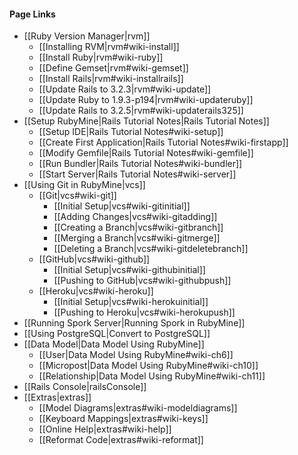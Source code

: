 #### Page Links ####
* [[Ruby Version Manager|rvm]]
	* [[Installing RVM|rvm#wiki-install]]
	* [[Install Ruby|rvm#wiki-ruby]]
	* [[Define Gemset|rvm#wiki-gemset]]
	* [[Install Rails|rvm#wiki-installrails]]
	* [[Update Rails to 3.2.3|rvm#wiki-update]]
	* [[Update Ruby to 1.9.3-p194|rvm#wiki-updateruby]]
	* [[Update Rails to 3.2.5|rvm#wiki-updaterails325]]
* [[Setup RubyMine|Rails Tutorial Notes|Rails Tutorial Notes]]
	* [[Setup IDE|Rails Tutorial Notes#wiki-setup]]
	* [[Create First Application|Rails Tutorial Notes#wiki-firstapp]]
	* [[Modify Gemfile|Rails Tutorial Notes#wiki-gemfile]]
	* [[Run Bundler|Rails Tutorial Notes#wiki-bundler]]
	* [[Start Server|Rails Tutorial Notes#wiki-server]]
* [[Using Git in RubyMine|vcs]]
	* [[Git|vcs#wiki-git]]
		* [[Initial Setup|vcs#wiki-gitinitial]] 
		* [[Adding Changes|vcs#wiki-gitadding]]
		* [[Creating a Branch|vcs#wiki-gitbranch]]
		* [[Merging a Branch|vcs#wiki-gitmerge]]
		* [[Deleting a Branch|vcs#wiki-gitdeletebranch]]
	* [[GitHub|vcs#wiki-github]]
		* [[Initial Setup|vcs#wiki-githubinitial]]
		* [[Pushing to GitHub|vcs#wiki-githubpush]]
	* [[Heroku|vcs#wiki-heroku]]
		* [[Initial Setup|vcs#wiki-herokuinitial]]
		* [[Pushing to Heroku|vcs#wiki-herokupush]]
* [[Running Spork Server|Running Spork in RubyMine]]
* [[Using PostgreSQL|Convert to PostgreSQL]]
* [[Data Model|Data Model Using RubyMine]]
	* [[User|Data Model Using RubyMine#wiki-ch6]]
	* [[Micropost|Data Model Using RubyMine#wiki-ch10]]
	* [[Relationship|Data Model Using RubyMine#wiki-ch11]]
* [[Rails Console|railsConsole]]
* [[Extras|extras]]
	* [[Model Diagrams|extras#wiki-modeldiagrams]]
	* [[Keyboard Mappings|extras#wiki-keys]]
	* [[Online Help|extras#wiki-help]]
	* [[Reformat Code|extras#wiki-reformat]]
